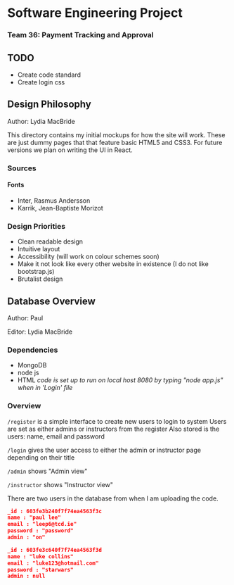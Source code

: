 # Software Engineering Project
### Team 36: Payment Tracking and Approval

## TODO
- Create code standard
- Create login css

## Design Philosophy

Author: Lydia MacBride

This directory contains my initial mockups for how the site will work.
These are just dummy pages that that feature basic HTML5 and CSS3. For future versions
we plan on writing the UI in React.

### Sources

#### Fonts
- Inter, Rasmus Andersson
- Karrik, Jean-Baptiste Morizot

### Design Priorities
- Clean readable design
- Intuitive layout
- Accessibility (will work on colour schemes soon)
- Make it not look like every other website in existence (I do not like bootstrap.js)
- Brutalist design

## Database Overview

Author: Paul

Editor: Lydia MacBride

### Dependencies
- MongoDB
- node js
- HTML *code is set up to run on local host 8080 by typing "node app.js" when in 'Login' file*

### Overview
`/register` is a simple interface to create new users to login to system
Users are set as either admins or instructors from the register
Also stored is the users: name, email and password

`/login` gives the user access to either the admin or instructor page depending on their title

`/admin` shows "Admin view"

`/instructor` shows "Instructor view"

There are two users in the database from when I am uploading the code.

```json
_id : 603fe3b240f7f74ea4563f3c
name : "paul lee"
email : "leep6@tcd.ie"
password : "password"
admin : "on"
```

```json
_id : 603fe3c640f7f74ea4563f3d
name : "luke collins"
email : "luke123@hotmail.com"
password : "starwars"
admin : null
```